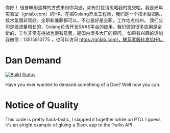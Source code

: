 你好！
很冒昧用这样的方式来和你沟通，如有打扰请忽略我的提交哈。我是光年实验室（gnlab.com）的HR，在招Golang开发工程师，我们是一个技术型团队，技术氛围非常好。全职和兼职都可以，不过最好是全职，工作地点杭州。
我们公司是做流量增长的，Golang负责开发SAAS平台的应用，我们做的很多应用是全新的，工作非常有挑战也很有意思，是国内很多大厂的顾问。
如果有兴趣的话加我微信：13515810775  ，也可以访问 https://gnlab.com/，联系客服转发给HR。
# Dan Demand
[![Build Status](https://travis-ci.org/rossdylan/dan-demand.svg?branch=master)](https://travis-ci.org/rossdylan/dan-demand)

Have you ever wanted to demand something of a Dan? Well now you can.

# Notice of Quality
This code is pretty hack-tastic, I slapped it together while on PTO. I guess it's an alright
example of gluing a Slack app to the Twilio API
